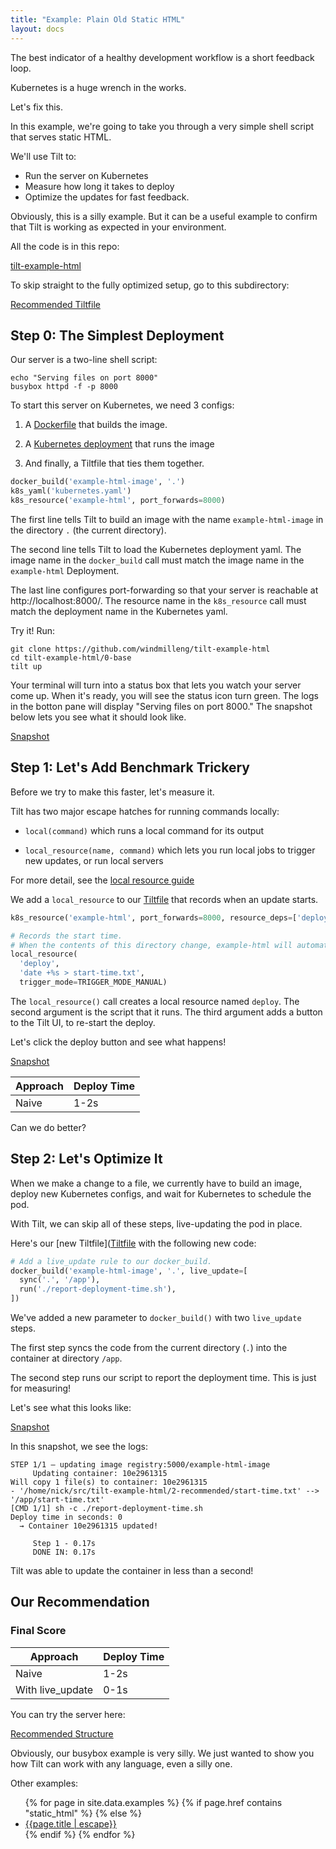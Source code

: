 ```yaml
---
title: "Example: Plain Old Static HTML"
layout: docs
---
```


The best indicator of a healthy development workflow is a short feedback loop.

Kubernetes is a huge wrench in the works.

Let's fix this.

In this example, we're going to take you through a very simple shell script that
serves static HTML.

We'll use Tilt to:

- Run the server on Kubernetes
- Measure how long it takes to deploy
- Optimize the updates for fast feedback.

Obviously, this is a silly example. But it can be a useful example to confirm that Tilt is working
as expected in your environment.

All the code is in this repo:

[tilt-example-html](https://github.com/windmilleng/tilt-example-html)

To skip straight to the fully optimized setup, go to this subdirectory:

[Recommended Tiltfile](https://github.com/windmilleng/tilt-example-html/blob/master/2-recommended/Tiltfile)

## Step 0: The Simplest Deployment

Our server is a two-line shell script:

```shell
echo "Serving files on port 8000"
busybox httpd -f -p 8000
```

To start this server on Kubernetes, we need 3 configs:

1) A [Dockerfile](https://github.com/windmilleng/tilt-example-html/blob/master/0-base/Dockerfile) that builds the image.

2) A [Kubernetes deployment](https://github.com/windmilleng/tilt-example-html/blob/master/0-base/kubernetes.yaml) that runs the image

3) And finally, a Tiltfile that ties them together.

```python
docker_build('example-html-image', '.')
k8s_yaml('kubernetes.yaml')
k8s_resource('example-html', port_forwards=8000)
```

The first line tells Tilt to build an image with the name `example-html-image`
in the directory `.` (the current directory).

The second line tells Tilt to load the Kubernetes deployment yaml. The image name in the `docker_build`
call must match the image name in the `example-html` Deployment.

The last line configures port-forwarding so that your server is
reachable at http://localhost:8000/. The resource name in the `k8s_resource` call
must match the deployment name in the Kubernetes yaml.

Try it! Run:

```
git clone https://github.com/windmilleng/tilt-example-html
cd tilt-example-html/0-base
tilt up
```

Your terminal will turn into a status box that lets you watch your server come
up. When it's ready, you will see the status icon turn green. The logs in the
botton pane will display "Serving files on port 8000." The snapshot below
lets you see what it should look like.

[Snapshot](https://cloud.tilt.dev/snapshot/AejkyuULr2AjWu50Eck=)

## Step 1: Let's Add Benchmark Trickery

Before we try to make this faster, let's measure it.

Tilt has two major escape hatches for running commands locally:

- `local(command)` which runs a local command for its output

- `local_resource(name, command)` which lets you run local jobs to trigger new updates, or run local servers

For more detail, see the [local resource guide](local_resource.html)

We add a `local_resource` to our
[Tiltfile](https://github.com/windmilleng/tilt-example-html/blob/master/1-measured/Tiltfile)
that records when an update starts.

```python
k8s_resource('example-html', port_forwards=8000, resource_deps=['deploy'])

# Records the start time.
# When the contents of this directory change, example-html will automatically re-deploy.
local_resource(
  'deploy',
  'date +%s > start-time.txt',
  trigger_mode=TRIGGER_MODE_MANUAL)
```

The `local_resource()` call creates a local resource named `deploy`. The second
argument is the script that it runs. The third argument adds a button to the
Tilt UI, to re-start the deploy.

Let's click the deploy button and see what happens!

[Snapshot](https://cloud.tilt.dev/snapshot/AcD7yuUL6_d3neimWHk=)

| Approach | Deploy Time |
|---|---|
| Naive | 1-2s |

Can we do better?

## Step 2: Let's Optimize It

When we make a change to a file, we currently have to build an image, deploy new Kubernetes configs,
and wait for Kubernetes to schedule the pod.

With Tilt, we can skip all of these steps, live-updating the pod in place.

Here's our [new Tiltfile]([Tiltfile](https://github.com/windmilleng/tilt-example-html/blob/master/2-recommended/Tiltfile) 
with the following new code:

```python
# Add a live_update rule to our docker_build.
docker_build('example-html-image', '.', live_update=[
  sync('.', '/app'),
  run('./report-deployment-time.sh'),
])
```

We've added a new parameter to `docker_build()` with two `live_update` steps.

The first step syncs the code from the current directory (`.`) into the container at directory `/app`.

The second step runs our script to report the deployment time. This is just for measuring!

Let's see what this looks like:

[Snapshot](https://cloud.tilt.dev/snapshot/AbCby-ULsvPkLPQWuQw=)

In this snapshot, we see the logs:

```
STEP 1/1 — updating image registry:5000/example-html-image
     Updating container: 10e2961315
Will copy 1 file(s) to container: 10e2961315
- '/home/nick/src/tilt-example-html/2-recommended/start-time.txt' --> '/app/start-time.txt'
[CMD 1/1] sh -c ./report-deployment-time.sh
Deploy time in seconds: 0
  → Container 10e2961315 updated!

     Step 1 - 0.17s
     DONE IN: 0.17s 
```

Tilt was able to update the container in less than a second!

## Our Recommendation

### Final Score

| Approach | Deploy Time |
|---|---|
| Naive | 1-2s |
| With live_update | 0-1s |

You can try the server here:

[Recommended Structure](https://github.com/windmilleng/tilt-example-html/blob/master/2-recommended)

Obviously, our busybox example is very silly. We just wanted to show you how
Tilt can work with any language, even a silly one.

Other examples:

<ul>
  {% for page in site.data.examples %}
     {% if page.href contains "static_html" %}
       <!-- skip -->
     {% else %}
        <li><a href="/{{page.href | escape}}">{{page.title | escape}}</a></li>
     {% endif %}
  {% endfor %}
</ul>

